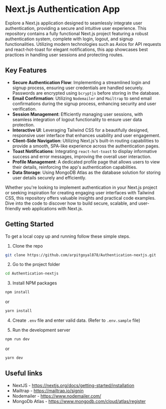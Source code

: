# Next.js Authentication App

Explore a Next.js application designed to seamlessly integrate user authentication, providing a secure and intuitive user experience. This repository contains a fully functional Next.js project featuring a robust authentication system, complete with login, logout, and signup functionalities. Utilizing modern technologies such as Axios for API requests and react-hot-toast for elegant notifications, this app showcases best practices in handling user sessions and protecting routes.

## Key Features

- **Secure Authentication Flow**: Implementing a streamlined login and signup process, ensuring user credentials are handled securely. Passwords are encrypted using `bcryptjs` before storing in the database.
- **Email Confirmation**: Utilizing `Nodemailer` and `Mailtrap` to send email confirmations during the signup process, enhancing security and user verification.
- **Session Management**: Efficiently managing user sessions, with seamless integration of logout functionality to ensure user data protection.
- **Interactive UI**: Leveraging Tailwind CSS for a beautifully designed, responsive user interface that enhances usability and user engagement.
- **Client-Side Navigation**: Utilizing Next.js's built-in routing capabilities to provide a smooth, SPA-like experience across the authentication pages.
- **Toast Notifications**: Integrating `react-hot-toast` to display informative success and error messages, improving the overall user interaction.
- **Profile Management**: A dedicated profile page that allows users to view their details, reinforcing the app's authentication capabilities.
- **Data Storage**: Using MongoDB Atlas as the database solution for storing user details securely and efficiently.

Whether you're looking to implement authentication in your Next.js project or seeking inspiration for creating engaging user interfaces with Tailwind CSS, this repository offers valuable insights and practical code examples. Dive into the code to discover how to build secure, scalable, and user-friendly web applications with Next.js.


## Getting Started

To get a local copy up and running follow these simple steps.
1. Clone the repo
```bash
git clone https://github.com/arpitgoyal878/Authentication-nextjs.git
```

2. Go to the project folder
```bash
cd Authentication-nextjs
```

3. Install NPM packages
```bash
npm install
```
or
```bash
yarn install
```

4. Create `.env` file and enter valid data. (Refer to `.env.sample` file)

5. Run the development server
```bash
npm run dev
```
or
```bash
yarn dev
```

## Useful links
- NextJS - https://nextjs.org/docs/getting-started/installation
- Mailtrap - https://mailtrap.io/signin
- Nodemailer - https://www.nodemailer.com/
- MongoDb Atlas - https://www.mongodb.com/cloud/atlas/register
